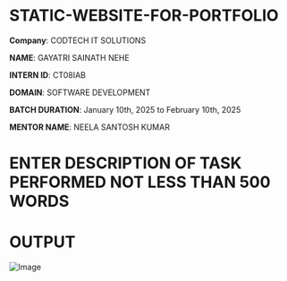 # STATIC-WEBSITE-FOR-PORTFOLIO

**Company**: CODTECH IT SOLUTIONS

**NAME**: GAYATRI SAINATH NEHE

**INTERN ID**: CT08IAB

**DOMAIN**: SOFTWARE DEVELOPMENT

**BATCH DURATION**: January 10th, 2025 to February 10th, 2025

**MENTOR NAME**: NEELA SANTOSH KUMAR

# ENTER DESCRIPTION OF TASK PERFORMED NOT LESS THAN 500 WORDS

# OUTPUT

![Image](https://github.com/user-attachments/assets/463b1b46-979a-4e36-8d0c-1cef2209bb41)
